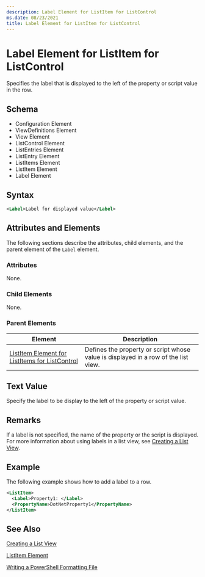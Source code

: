 ```yaml
---
description: Label Element for ListItem for ListControl
ms.date: 08/23/2021
title: Label Element for ListItem for ListControl
---
```

# Label Element for ListItem for ListControl

Specifies the label that is displayed to the left of the property or script value in the row.

## Schema

- Configuration Element
- ViewDefinitions Element
- View Element
- ListControl Element
- ListEntries Element
- ListEntry Element
- ListItems Element
- ListItem Element
- Label Element

## Syntax

```xml
<Label>Label for displayed value</Label>
```

## Attributes and Elements

The following sections describe the attributes, child elements, and the parent element of the
`Label` element.

### Attributes

None.

### Child Elements

None.

### Parent Elements

|Element|Description|
|-------------|-----------------|
|[ListItem Element for ListItems for ListControl](./listitem-element-for-listitems-for-listcontrol-format.md)|Defines the property or script whose value is displayed in a row of the list view.|

## Text Value

Specify the label to be display to the left of the property or script value.

## Remarks

If a label is not specified, the name of the property or the script is displayed. For more
information about using labels in a list view, see [Creating a List View](./creating-a-list-view.md).

## Example

The following example shows how to add a label to a row.

```xml
<ListItem>
  <Label>Property1: </Label>
  <PropertyName>DotNetProperty1</PropertyName>
</ListItem>

```

## See Also

[Creating a List View](./creating-a-list-view.md)

[ListItem Element](./listitem-element-for-listitems-for-listcontrol-format.md)

[Writing a PowerShell Formatting File](./writing-a-powershell-formatting-file.md)

